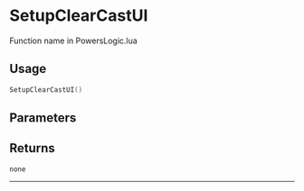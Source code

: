 # SetupClearCastUI
Function name in PowersLogic.lua
## Usage
```lua
SetupClearCastUI()
```
## Parameters

## Returns
`none`

---